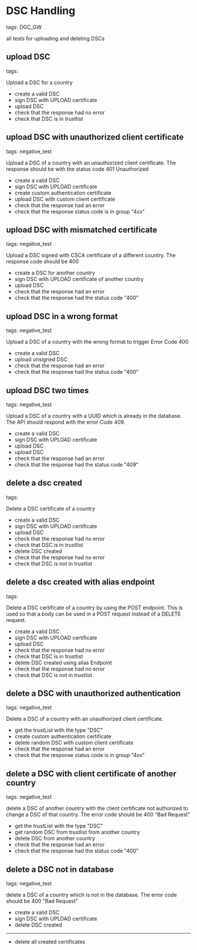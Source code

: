 # DSC Handling

tags: DGC_GW

all tests for uploading and deleting DSCs

## upload DSC

tags:

Upload a DSC for a country

* create a valid DSC
* sign DSC with UPLOAD certificate
* upload DSC
* check that the response had no error
* check that DSC is in trustlist

## upload DSC with unauthorized client certificate

tags: negative_test

Upload a DSC of a country with an unauthorized client certificate. The response should be with the status code 401 Unauthorized

* create a valid DSC
* sign DSC with UPLOAD certificate
* create custom authentication certificate
* upload DSC with custom client certificate
* check that the response had an error
* check that the response status code is in group "4xx" 

## upload DSC with mismatched certificate

tags: negative_test

Upload a DSC signed with CSCA certificate of a different country. The response code should be 400

* create a DSC for another country
* sign DSC with UPLOAD certificate of another country
* upload DSC
* check that the response had an error
* check that the response had the status code "400"

## upload DSC in a wrong format

tags: negative_test

Upload a DSC of a country with the wrong format to trigger Error Code 400

* create a valid DSC
* upload unsigned DSC
* check that the response had an error
* check that the response had the status code "400"

## upload DSC two times

tags: negative_test

Upload a DSC of a country with a UUID which is already in the database. The API should respond with the error Code 409.

* create a valid DSC
* sign DSC with UPLOAD certificate
* upload DSC
* upload DSC
* check that the response had an error
* check that the response had the status code "409"

## delete a dsc created

tags:

Delete a DSC certificate of a country

* create a valid DSC
* sign DSC with UPLOAD certificate
* upload DSC
* check that the response had no error
* check that DSC is in trustlist
* delete DSC created
* check that the response had no error
* check that DSC is not in trustlist

## delete a dsc created with alias endpoint

tags:

Delete a DSC certificate of a country by using the POST endpoint. This is used so that a body can be used in a POST request instead of a DELETE request.

* create a valid DSC
* sign DSC with UPLOAD certificate
* upload DSC
* check that the response had no error
* check that DSC is in trustlist
* delete DSC created using alias Endpoint
* check that the response had no error
* check that DSC is not in trustlist

## delete a DSC with unauthorized authentication

tags: negative_test


Delete a DSC of a country with an unauthorized client certificate.

* get the trustList with the type "DSC"
* create custom authentication certificate
* delete random DSC with custom client certificate
* check that the response had an error
* check that the response status code is in group "4xx"

## delete a DSC with client certificate of another country

tags: negative_test

delete a DSC of another country with the client certificate not authorized to change a DSC of that country. The error code should be 400 "Bad Request"

* get the trustList with the type "DSC"
* get random DSC from trustlist from another country
* delete DSC from another country
* check that the response had an error
* check that the response had the status code "400"

## delete a DSC not in database

tags: negative_test

delete a DSC of a country which is not in the database. The error code should be 400 "Bad Request"

* create a valid DSC
* sign DSC with UPLOAD certificate
* delete DSC created


___
* delete all created certificates
